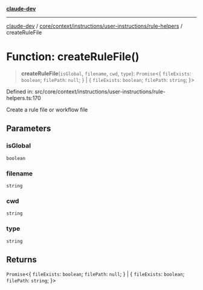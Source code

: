 [**claude-dev**](../../../../../../README.md)

***

[claude-dev](../../../../../../README.md) / [core/context/instructions/user-instructions/rule-helpers](../README.md) / createRuleFile

# Function: createRuleFile()

> **createRuleFile**(`isGlobal`, `filename`, `cwd`, `type`): `Promise`\<\{ `fileExists`: `boolean`; `filePath`: `null`; \} \| \{ `fileExists`: `boolean`; `filePath`: `string`; \}\>

Defined in: src/core/context/instructions/user-instructions/rule-helpers.ts:170

Create a rule file or workflow file

## Parameters

### isGlobal

`boolean`

### filename

`string`

### cwd

`string`

### type

`string`

## Returns

`Promise`\<\{ `fileExists`: `boolean`; `filePath`: `null`; \} \| \{ `fileExists`: `boolean`; `filePath`: `string`; \}\>
